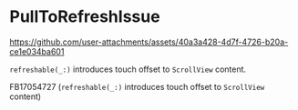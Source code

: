 # PullToRefreshIssue

https://github.com/user-attachments/assets/40a3a428-4d7f-4726-b20a-ce1e034ba601

`refreshable(_:)` introduces touch offset to `ScrollView` content.

FB17054727 (`refreshable(_:)` introduces touch offset to `ScrollView` content)

